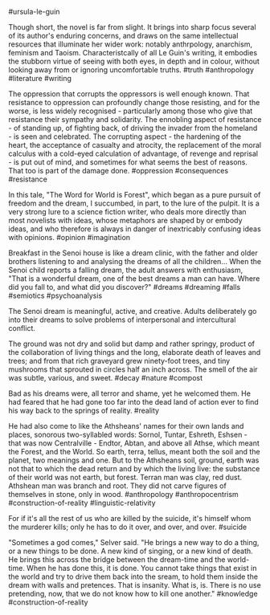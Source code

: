 #ursula-le-guin 

Though short, the novel is far from slight. It brings into sharp focus several of its author's enduring concerns, and draws on the same intellectual resources that illuminate her wider work: notably anthrpology, anarchism, feminism and Taoism. Characteristcally of all Le Guin's writing, it embodies the stubborn virtue of seeing with both eyes, in depth and in colour, without looking away from or ignoring uncomfortable truths.
#truth #anthropology #literature #writing 

The oppression that corrupts the oppressors is well enough known. That resistance to oppression can profoundly change those resisting, and for the worse, is less widely recognised - particularly among those who give that resistance their sympathy and solidarity. The ennobling aspect of resistance - of standing up, of fighting back, of driving the invader from the homeland - is seen and celebrated. The corrupting aspect - the hardening of the heart, the acceptance of casualty and atrocity, the replacement of the moral calculus with a cold-eyed calculation of advantage, of revenge and reprisal - is put out of mind, and sometimes for what seems the best of reasons. That too is part of the damage done.
#oppression #consequences #resistance

In this tale, "The Word for World is Forest", which began as a pure pursuit of freedom and the dream, I succumbed, in part, to the lure of the pulpit. It is a very strong lure to a science fiction writer, who deals more directly than most novelists with ideas, whose metaphors are shaped by or embody ideas, and who therefore is always in danger of inextricably confusing ideas with opinions.
#opinion #imagination 

Breakfast in the Senoi house is like a dream clinic, with the father and older brothers listening to and analysing the dreams of all the children... When the Senoi child reports a falling dream, the adult answers with enthusiasm, "That is a wonderful dream, one of the best dreams a man can have. Where did you fall to, and what did you discover?"
#dreams #dreaming #falls #semiotics #psychoanalysis

The Senoi dream is meaningful, active, and creative. Adults deliberately go into their dreams to solve problems of interpersonal and intercultural conflict.

The ground was not dry and solid but damp and rather springy, product of the collaboration of living things and the long, elaborate death of leaves and trees; and from that rich graveyard grew ninety-foot trees, and tiny mushrooms that sprouted in circles half an inch across. The smell of the air was subtle, various, and sweet.
#decay #nature #compost 

Bad as his dreams were, all terror and shame, yet he welcomed them. He had feared that he had gone too far into the dead land of action ever to find his way back to the springs of reality.
#reality 

He had also come to like the Athsheans' names for their own lands and places, sonorous two-syllabled words: Sornol, Tuntar, Eshreth, Eshsen - that was now Centralville - Endtor, Abtan, and above all Athse, which meant the Forest, and the World. So earth, terra, tellus, meant both the soil and the planet, two meanings and one. But to the Athsheans soil, ground, earth was not that to which the dead return and by which the living live: the substance of their world was not earth, but forest. Terran man  was clay, red dust. Athshean man was branch and root. They did not carve figures of themselves in stone, only in wood.
#anthropology #anthropocentrism #construction-of-reality #linguistic-relativity 

For if it's all the rest of us who are killed by the suicide, it's himself whom the murderer kills; only he has to do it over, and over, and over.
#suicide 

"Sometimes a god comes," Selver said. "He brings a new way to do a thing, or a new things to be done. A new kind of singing, or a new kind of death. He brings this across the bridge between the dream-time and the world-time. When he has done this, it is done. You cannot take things that exist in the world and try to drive them back into the sream, to hold them inside the dream with walls and pretences. That is insanity. What is, is. There is no use pretending, now, that we do not know how to kill one another."
#knowledge #construction-of-reality 
